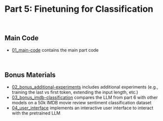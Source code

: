 # Part 5: Finetuning for Classification

&nbsp;
## Main Code

- [01_main-code](01_main-code) contains the main part code

&nbsp;
## Bonus Materials

- [02_bonus_additional-experiments](02_bonus_additional-experiments) includes additional experiments (e.g., training the last vs first token, extending the input length, etc.)
- [03_bonus_imdb-classification](03_bonus_imdb-classification) compares the LLM from part 6 with other models on a 50k IMDB movie review sentiment classification dataset
- [04_user_interface](04_user_interface) implements an interactive user interface to interact with the pretrained LLM